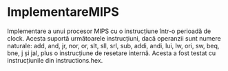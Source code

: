# ImplementareMIPS
Implementare a unui procesor MIPS cu o instrucțiune într-o perioadă de clock. Acesta suportă următoarele instrucțiuni, dacă operanzii sunt numere naturale: add, and, jr, nor, or, slt, sll, srl, sub, addi, andi, lui, lw, ori, sw, beq, bne, j și jal, plus o instrucțiune de resetare internă. Acesta a fost testat cu instrucțiunile din instructions.hex.
